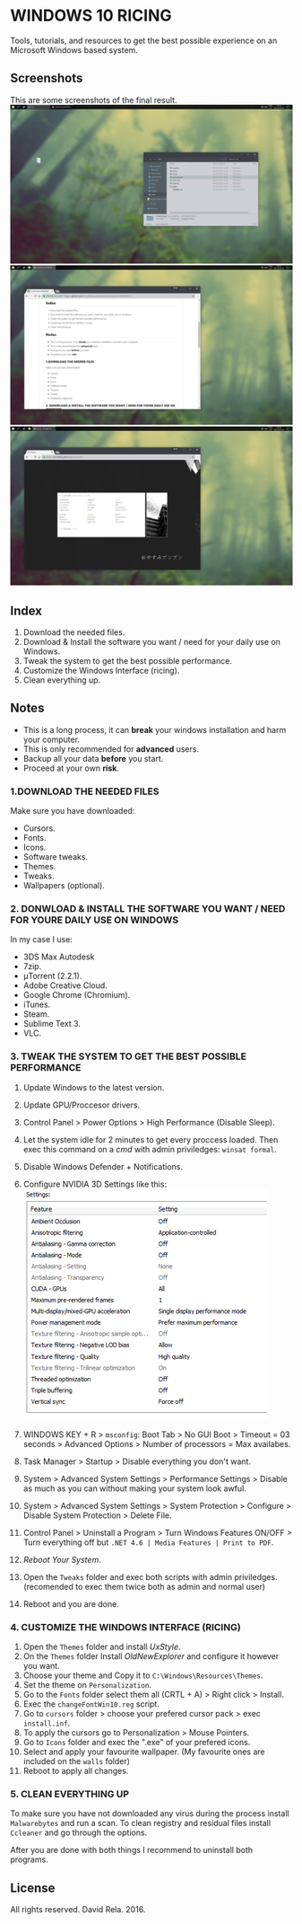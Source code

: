 # WINDOWS 10 RICING
Tools, tutorials, and resources to get the best possible experience on an Microsoft Windows based system.

## Screenshots
This are some screenshots of the final result.
![Desktop Screenshot](screenshots/screenshot01.JPG?raw=true "")
![Desktop Screenshot](screenshots/screenshot02.JPG?raw=true "")
![Desktop Screenshot](screenshots/screenshot03.JPG?raw=true "")

## Index
1. Download the needed files.
2. Download & Install the software you want / need for your daily use on Windows.
3. Tweak the system to get the best possible performance.
4. Customize the Windows Interface (ricing).
5. Clean everything up.

## Notes
- This is a long process, it can **break** your windows installation and harm your computer.
- This is only recommended for **advanced** users.
- Backup all your data **before** you start.
- Proceed at your own **risk**.

### 1.DOWNLOAD THE NEEDED FILES
Make sure you have downloaded:
- Cursors.
- Fonts.
- Icons.
- Software tweaks.
- Themes.
- Tweaks.
- Wallpapers (optional).

### 2. DONWLOAD & INSTALL THE SOFTWARE YOU WANT / NEED FOR YOURE DAILY USE ON WINDOWS
In my case I use:
- 3DS Max Autodesk
- 7zip.
- μTorrent (2.2.1).
- Adobe Creative Cloud.
- Google Chrome (Chromium).
- iTunes.
- Steam.
- Sublime Text 3.
- VLC.

### 3. TWEAK THE SYSTEM TO GET THE BEST POSSIBLE PERFORMANCE
1. Update Windows to the latest version.
2. Update GPU/Proccesor drivers.
3. Control Panel > Power Options > High Performance (Disable Sleep).
4. Let the system idle for 2 minutes to get every proccess loaded. Then exec this command on a *cmd* with admin priviledges: `winsat formal`.
5. Disable Windows Defender + Notifications.
6. Configure NVIDIA 3D Settings like this: 
![Desktop Screenshot](/screenshots/screenshot04.png?raw=true "")

7. WINDOWS KEY + R > `msconfig`: Boot Tab > No GUI Boot > Timeout = 03 seconds > Advanced Options > Number of processors = Max availabes.
8. Task Manager > Startup > Disable everything you don't want.
9. System > Advanced System Settings > Performance Settings > Disable as much as you can without making your system look awful.
10. System > Advanced System Settings > System Protection > Configure > Disable System Protection > Delete File.
11. Control Panel > Uninstall a Program > Turn Windows Features ON/OFF > Turn everything off but `.NET 4.6 | Media Features | Print to PDF`.
12. *Reboot Your System*.
13. Open the `Tweaks` folder and exec both scripts with admin priviledges. (recomended to exec them twice both as admin and normal user)
14. Reboot and you are done.

### 4. CUSTOMIZE THE WINDOWS INTERFACE (RICING)
1. Open the `Themes` folder and install *UxStyle*.
2. On the `Themes` folder Install *OldNewExplorer* and configure it however you want.
3. Choose your theme and Copy it to `C:\Windows\Resources\Themes`.
4. Set the theme on `Personalization`.
5. Go to the `Fonts` folder select them all (CRTL + A) > Right click > Install.
6. Exec the `changeFontWin10.reg` script.
7. Go to `cursors` folder > choose your prefered cursor pack > exec `install.inf`.
8. To apply the cursors go to Personalization > Mouse Pointers.
9. Go to `Icons` folder and exec the ".exe" of your prefered icons.
10. Select and apply your favourite wallpaper. (My favourite ones are included on the `walls` folder)
11. Reboot to apply all changes.


### 5. CLEAN EVERYTHING UP
To make sure you have not downloaded any virus during the process install `Malwarebytes` and run a scan.
To clean registry and residual files install `Ccleaner` and go through the options.

After you are done with both things I recommend to uninstall both programs.


## License
All rights reserved. David Rela. 2016.
